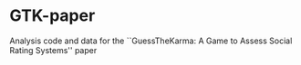 # GTK-paper
Analysis code and data for the ``GuessTheKarma: A Game to Assess Social Rating Systems'' paper
